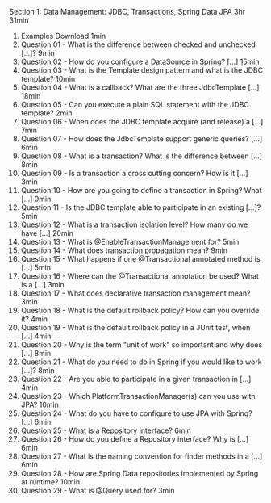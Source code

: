 
Section 1: Data Management: JDBC, Transactions, Spring Data JPA
3hr 31min

1. Examples Download
1min
2. Question 01 - What is the difference between checked and unchecked [...]?
9min
3. Question 02 - How do you configure a DataSource in Spring? [...]
15min
4. Question 03 - What is the Template design pattern and what is the JDBC template?
10min
5. Question 04 - What is a callback? What are the three JdbcTemplate [...]
18min
6. Question 05 - Can you execute a plain SQL statement with the JDBC template?
2min
7. Question 06 - When does the JDBC template acquire (and release) a [...]
7min
8. Question 07 - How does the JdbcTemplate support generic queries? [...]
6min
9. Question 08 - What is a transaction? What is the difference between [...]
8min
10. Question 09 - Is a transaction a cross cutting concern? How is it [...]
3min
11. Question 10 - How are you going to define a transaction in Spring? What [...]
9min
12. Question 11 - Is the JDBC template able to participate in an existing [...]?
5min
13. Question 12 - What is a transaction isolation level? How many do we have [...]
20min
14. Question 13 - What is @EnableTransactionManagement for?
5min
15. Question 14 - What does transaction propagation mean?
9min
16. Question 15 - What happens if one @Transactional annotated method is [...]
5min
17. Question 16 - Where can the @Transactional annotation be used? What is a [...]
3min
18. Question 17 - What does declarative transaction management mean?
3min
19. Question 18 - What is the default rollback policy? How can you override it?
4min
20. Question 19 - What is the default rollback policy in a JUnit test, when [...]
4min
21. Question 20 - Why is the term "unit of work" so important and why does [...]
8min
22. Question 21 - What do you need to do in Spring if you would like to work [...]?
8min
23. Question 22 - Are you able to participate in a given transaction in [...]
4min
24. Question 23 - Which PlatformTransactionManager(s) can you use with JPA?
10min
25. Question 24 - What do you have to configure to use JPA with Spring? [...]
6min
26. Question 25 - What is a Repository interface?
6min
27. Question 26 - How do you define a Repository interface? Why is [...]
6min
28. Question 27 - What is the naming convention for finder methods in a [...]
6min
29. Question 28 - How are Spring Data repositories implemented by Spring at runtime?
10min
30. Question 29 - What is @Query used for?
3min